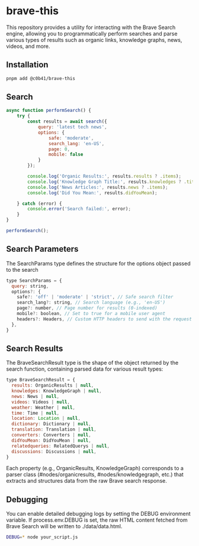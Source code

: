 # brave-this

This repository provides a utility for interacting with the Brave Search engine, allowing you to programmatically perform searches and parse various types of results such as organic links, knowledge graphs, news, videos, and more.

## Installation

```sh
pnpm add @c0b41/brave-this
```

## Search

```js
async function performSearch() {
    try {
        const results = await search({
            query: 'latest tech news',
            options: {
                safe: 'moderate',
                search_lang: 'en-US',
                page: 0,
                mobile: false
            }
        });

        console.log('Organic Results:', results.results ? .items);
        console.log('Knowledge Graph Title:', results.knowledges ? .title);
        console.log('News Articles:', results.news ? .items);
        console.log('Did You Mean:', results.didYouMean);

    } catch (error) {
        console.error('Search failed:', error);
    }
}

performSearch();
```

## Search Parameters

The SearchParams type defines the structure for the options object passed to the search

```js
type SearchParams = {
  query: string,
  options?: {
    safe?: 'off' | 'moderate' | 'strict', // Safe search filter
    search_lang?: string, // Search language (e.g., 'en-US')
    page?: number, // Page number for results (0-indexed)
    mobile?: boolean, // Set to true for a mobile user agent
    headers?: Headers, // Custom HTTP headers to send with the request
  },
}
```

## Search Results

The BraveSearchResult type is the shape of the object returned by the search function, containing parsed data for various result types:

```js
type BraveSearchResult = {
  results: OrganicResults | null,
  knowledges: KnowledgeGraph | null,
  news: News | null,
  videos: Videos | null,
  weather: Weather | null,
  time: Time | null,
  location: Location | null,
  dictionary: Dictionary | null,
  translation: Translation | null,
  converters: Converters | null,
  didYouMean: DidYouMean | null,
  relatedqueries: RelatedQuerys | null,
  discussions: Discussions | null,
}
```

Each property (e.g., OrganicResults, KnowledgeGraph) corresponds to a parser class (#nodes/organicresults, #nodes/knowledgegraph, etc.) that extracts and structures data from the raw Brave search response.

## Debugging

You can enable detailed debugging logs by setting the DEBUG environment variable. If process.env.DEBUG is set, the raw HTML content fetched from Brave Search will be written to ./data/data.html.

```sh
DEBUG=* node your_script.js
```
